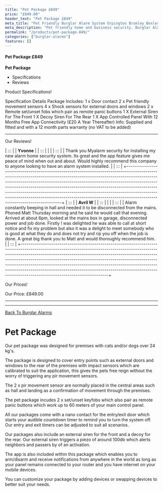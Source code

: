 ```yaml
---
title: "Pet Package £849"
price: "£849.00"
header_text: "Pet Package £849"
meta_title: "Pet Friendly Burglar Alarm System Orpington Bromley Bexley"
meta_description: "Pet friendly home and business security. Burglar Alarm Servicing, Burglar Alarm Installation, Alarm Battery and CCTV packages. Call 020 8302 4065"
permalink: "/products/pet-package-849/"
categories: ["burglar-alarms"]
features: []
---
```


#### Pet Package £849

**Pet Package**

-   Specifications
-   Reviews

Product Specifications!

  Specification        Details
  Package Includes:    1 x Door contact
                       2 x Pet friendly movement sensors
                       4 x Shock sensors for external doors and windows
                       2 x Remote set/unset fobs which pair as remote panic buttons
                       1 X External Siren For The Front
                       1 X Decoy Siren For The Rear
                       1 X App Controlled Panel With 12 Months Free App Connectivity (£20 A Year Thereafter)
  Info:                Supplied and fitted and with a 12 month parts warranty (no VAT to be added)
  -------------------- ---------------------------------------------------------------------------------------

Our Reviews!

| :::                                                                                                                                                                                                                                                                                                                                                                                                                                                                                                            |
| **Yvonne**                                                                                                                                                                                                                                                                                                                                                                                                                                                                                                                      |
| :::                                                                                                                                                                                                                                                                                                                                                                                                                                                                                                                             |
|                                                                                                                                                                                                                                                                                                                                                                                                                                                                                                                                 |
| :::                                                                                                                                                                                                                                                                                                                                                                                                                                                                                            |
| Thank you Myalarm security for installing my new alarm home security system. Its great and the app feature gives me peace of mind when out and about. Would highly recommend this company to anyone looking to have an alarm system installed.                                                                                                                                                                                                                                                                                  |
| :::                                                                                                                                                                                                                                                                                                                                                                                                                                                                                                                             |
+---------------------------------------------------------------------------------------------------------------------------------------------------------------------------------------------------------------------------------------------------------------------------------------------------------------------------------------------------------------------------------------------------------------------------------------------------------------------------------------------------------------------------------+
| :::                                                                                                                                                                                                                                                                                                                                                                                                                                                                                                            |
| **Avril W**                                                                                                                                                                                                                                                                                                                                                                                                                                                                                                                     |
| :::                                                                                                                                                                                                                                                                                                                                                                                                                                                                                                                             |
|                                                                                                                                                                                                                                                                                                                                                                                                                                                                                                                                 |
| :::                                                                                                                                                                                                                                                                                                                                                                                                                                                                                            |
| Alarm constantly beeping in hall and needed it to be disconnected from the mains. Phoned Matt Thursday morning and he said he would call that evening. Arrived at about 6pm, looked at the mains box in garage, disconnected power and job done. Firstly I was delighted he was able to call at short notice and fix my problem but also it was a delight to meet somebody who is good at what they do and does not try and rip you off when the job is done. A great big thank you to Matt and would thoroughly recommend him. |
| :::                                                                                                                                                                                                                                                                                                                                                                                                                                                                                                                             |
+---------------------------------------------------------------------------------------------------------------------------------------------------------------------------------------------------------------------------------------------------------------------------------------------------------------------------------------------------------------------------------------------------------------------------------------------------------------------------------------------------------------------------------+

Our Prices!

  Our Price:   £849.00
  ------------ ---------

------------------------------------------------------------------------

[ Back To Burglar Alarms](/categories/burglar-alarms.php)

# Pet Package

Our pet package was designed for premises with cats and/or dogs over 24 kg\'s.

The package is designed to cover entry points such as external doors and windows to the rear of the premises with impact sensors which are calibrated to suit the application, this gives the pets free reign without the worry of triggering any pir movement sensors.

The 2 x pir movement sensor are normally placed in the central areas such as hall and landing as a confirmation of movement through the premises.

The pet package incudes 2 x set/unset keyfobs which also pair as remote panic buttons which work up to 60 meters of your main control panel.

All our packages come with a nano contact for the entry/exit door which starts your audible countdown timer to remind you to turn the system off. Our entry and exit timers can be adjusted to suit all scenarios.

Our packages also include an external siren for the front and a decoy for the rear. Our external siren triggers a piezo of around 100db which alerts neighbors and passers by of an activation.

The app is also included within this package which enables you to arm/disarm and receive notifications from anywhere in the world as long as your panel remains connected to your router and you have internet on your mobile devices.

You can customize your package by adding devices or swapping devices to better suit your needs.